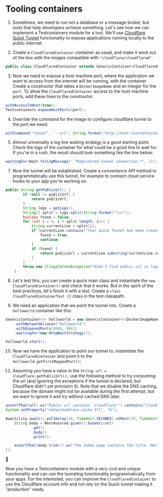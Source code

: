 # Tooling containers 

1. Sometimes, we need to run not a database or a message broker, but tools that help developers achieve something.
Let's see how we can implement a Testcontainers module for a tool. 
We'll use [Cloudflare Quick Tunnel](https://developers.cloudflare.com/cloudflare-one/connections/connect-networks/do-more-with-tunnels/trycloudflare/) functionality to expose applications running locally to the public internet. 

2. Create a `CloudflaredContainer` container as usual, and make it work out of the box with the images compatible with `"cloudflare/cloudflared"`. 

```java
public class CloudflaredContainer extends GenericContainer<CloudflaredContainer> {}
```

3. Now we need to expose a host machine port, where the application we want to access from the internet will be running, with the container.
Create a constructor that takes a `DockerImageName` and an integer for the `port`.
To allow the `CloudflaredContainer` access to the host machine ports, add these lines to the constructor.

```java
withAccessToHost(true);
Testcontainers.exposeHostPorts(port);
```

4. Override the command for the image to configure cloudflare tunnel to the port we need: 

```java
withCommand("tunnel", "--url", String.format("http://host.testcontainers.internal:%d", port));
```

5. Almost universally a log line waiting strategy is a good starting point. Check the logs of the container for what could be a good line to wait for:
If you're in a rush, the result should look something like the line below: 

```java
waitingFor(Wait.forLogMessage(".*Registered tunnel connection.*", 1));
```

7. Now the tunnel will be established. Create a convenience API method to programmatically use this tunnel, for example to connect cloud service hooks to your app you're working on.

```java
public String getPublicUrl() {
        if (null != publicUrl) {
            return publicUrl;
        }
        String logs = getLogs();
        String[] split = logs.split(String.format("\\n"));
        boolean found = false;
        for (int i = 0; i < split.length; i++) {
            String currentLine = split[i];
            if (currentLine.contains("Your quick Tunnel has been created")) {
                found = true;
                continue;
            }
            if (found) {
                return publicUrl = currentLine.substring(currentLine.indexOf("http"), currentLine.indexOf(".com") + 4);
            }
        }
        throw new IllegalStateException("Didn't find public url in logs. Has container started?");
    }
```

8. Let's test this, you can create a quick main class and instantiate the `new CloudflaredContainer()` and check that it works. But in the spirit of the best practices, let's finish it with a test.
Create a `class CloudflaredContainerTest {}` class in the test classpath. 

9. We need an application that we point the tunnel into. Create a `helloworld` container like this: 

```java
GenericContainer<?> helloworld = new GenericContainer<>(DockerImageName.parse("testcontainers/helloworld:1.1.0"))
    .withNetworkAliases("helloworld")
    .withExposedPorts(8080, 8081)
    .waitingFor(new HttpWaitStrategy());

helloworld.start();
```
10. Now we have the application to point our tunnel to, instantiate the `CloudflaredContainer` and point it to the `helloworld.getFirstMappedPort()`;

11. Assuming you have a valus in the `String url = cloudflare.getPublicUrl();` use the following method to try consuming the url (and ignoring the exceptions if the tunnel is declared, but Cloudflare didn't yet provision it).
Note that we disable the DNS caching, because the domain might not be available during the first attempt, but we want to ignore it and try without cached DNS later.

```java
assertThat(url).as("Public url contains 'cloudflare'").contains("cloudflare");
System.setProperty("networkaddress.cache.ttl", "0");

Awaitility.await().pollDelay(10, TimeUnit.SECONDS).atMost(30, TimeUnit.SECONDS).ignoreExceptions().untilAsserted(()-> {
    String body = RestAssured.given().baseUri(url)
            .get()
            .body()
            .print();

    assertThat(body.trim()).as("the index page contains the title 'Hello world'").contains("Hello world");
});
```

🎉

Now you have a Testcontainers module with a very cool and unique functionality and can use the tunneling functionality programmatically from your apps. For the interested, you can improve the `CloudflaredContainer` to use the Cloudflare account info and not rely on the Quick tunnel making it "production" ready.  